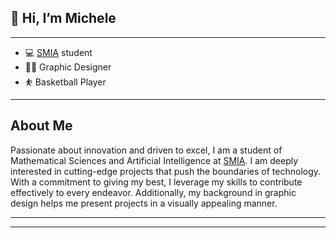 ## 👋 Hi, I’m Michele
---

- 💻 [SMIA](https://www.mat.uniroma1.it/didattica/corsi-di-laurea/scienze-matematiche-intelligenza-artificiale-triennale) student
- ✍🏻 Graphic Designer
- ⛹️ Basketball Player

---

## About Me

Passionate about innovation and driven to excel, I am a student of Mathematical Sciences and Artificial Intelligence at [SMIA](https://www.mat.uniroma1.it/didattica/corsi-di-laurea/scienze-matematiche-intelligenza-artificiale-triennale). I am deeply interested in cutting-edge projects that push the boundaries of technology. With a commitment to giving my best, I leverage my skills to contribute effectively to every endeavor. Additionally, my background in graphic design helps me present projects in a visually appealing manner.

---



---
<!---
mich1803/mich1803 is a ✨ special ✨ repository because its `README.md` (this file) appears on your GitHub profile.
You can click the Preview link to take a look at your changes.
--->
